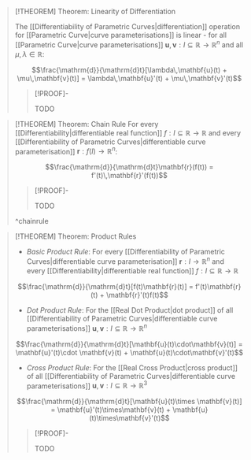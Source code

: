 >[!THEOREM] Theorem: Linearity of Differentiation
>
>The [[Differentiability of Parametric Curves|differentiation]] operation for [[Parametric Curve|curve parameterisations]] is linear - for all [[Parametric Curve|curve parameterisations]]  $\mathbf{u},\mathbf{v}:I\subseteq \mathbb{R}\to\mathbb{R}^n$ and all $\mu,\lambda \in \mathbb{R}$:
>
>$$\frac{\mathrm{d}}{\mathrm{d}t}[\lambda\,\mathbf{u}(t) + \mu\,\mathbf{v}(t)] = \lambda\,\mathbf{u}'(t) + \mu\,\mathbf{v}'(t)$$
>
>
>>[!PROOF]-
>>
>>TODO
>>

>[!THEOREM] Theorem: Chain Rule
>For every [[Differentiability|differentiable real function]] $f:I\subseteq\mathbb{R}\to\mathbb{R}$ and every [[Differentiability of Parametric Curves|differentiable curve parameterisation]] $\mathbf{r}:f(I)\to\mathbb{R}^n$:
>
>$$\frac{\mathrm{d}}{\mathrm{d}t}\mathbf{r}(f(t)) = f'(t)\,\mathbf{r}'(f(t))$$
>
>>[!PROOF]-
>>
>>TODO
>>
>
>^chainrule

>[!THEOREM] Theorem: Product Rules
>
>- *Basic Product Rule*: For every [[Differentiability of Parametric Curves|differentiable curve parameterisation]] $\mathbf{r}:I\to\mathbb{R}^n$ and every [[Differentiability|differentiable real function]] $f:I\subseteq\mathbb{R}\to\mathbb{R}$
>
>$$\frac{\mathrm{d}}{\mathrm{d}t}[f(t)\mathbf{r}(t)] = f'(t)\mathbf{r}(t) + \mathbf{r}'(t)f(t)$$
>
>- *Dot Product Rule*: For the [[Real Dot Product|dot product]] of all [[Differentiability of Parametric Curves|differentiable curve parameterisations]] $\mathbf{u},\mathbf{v}:I\subseteq \mathbb{R}\to\mathbb{R}^n$
>
>$$\frac{\mathrm{d}}{\mathrm{d}t}[\mathbf{u}(t)\cdot\mathbf{v}(t)] = \mathbf{u}'(t)\cdot \mathbf{v}(t) + \mathbf{u}(t)\cdot\mathbf{v}'(t)$$
>
>- *Cross Product Rule*: For the [[Real Cross Product|cross product]] of all [[Differentiability of Parametric Curves|differentiable curve parameterisations]] $\mathbf{u},\mathbf{v}:I\subseteq \mathbb{R}\to\mathbb{R}^3$
>
>$$\frac{\mathrm{d}}{\mathrm{d}t}[\mathbf{u}(t)\times \mathbf{v}(t)] = \mathbf{u}'(t)\times\mathbf{v}(t) + \mathbf{u}(t)\times\mathbf{v}'(t)$$
>
>>[!PROOF]-
>>
>>TODO
>>
>